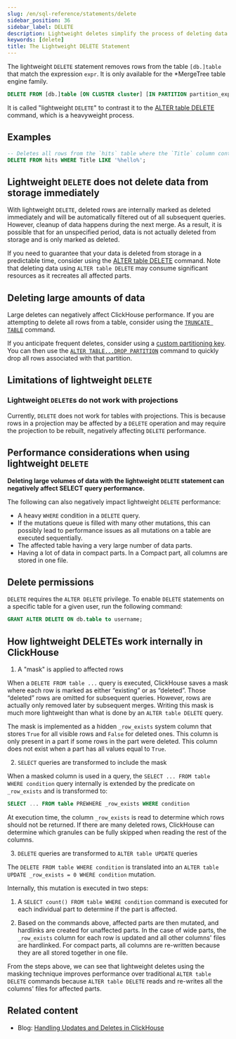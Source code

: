 ```yaml
---
slug: /en/sql-reference/statements/delete
sidebar_position: 36
sidebar_label: DELETE
description: Lightweight deletes simplify the process of deleting data from the database.
keywords: [delete]
title: The Lightweight DELETE Statement
---
```


The lightweight `DELETE` statement removes rows from the table `[db.]table` that match the expression `expr`. It is only available for the *MergeTree table engine family.

``` sql
DELETE FROM [db.]table [ON CLUSTER cluster] [IN PARTITION partition_expr] WHERE expr;
```

It is called "lightweight `DELETE`" to contrast it to the [ALTER table DELETE](/en/sql-reference/statements/alter/delete) command, which is a heavyweight process.

## Examples

```sql
-- Deletes all rows from the `hits` table where the `Title` column contains the text `hello`
DELETE FROM hits WHERE Title LIKE '%hello%';
```

## Lightweight `DELETE` does not delete data from storage immediately

With lightweight `DELETE`, deleted rows are internally marked as deleted immediately and will be automatically filtered out of all subsequent queries. However, cleanup of data happens during the next merge. As a result, it is possible that for an unspecified period, data is not actually deleted from storage and is only marked as deleted.

If you need to guarantee that your data is deleted from storage in a predictable time, consider using the [ALTER table DELETE](/en/sql-reference/statements/alter/delete) command. Note that deleting data using `ALTER table DELETE` may consume significant resources as it recreates all affected parts.

## Deleting large amounts of data

Large deletes can negatively affect ClickHouse performance. If you are attempting to delete all rows from a table, consider using the [`TRUNCATE TABLE`](/en/sql-reference/statements/truncate) command.

If you anticipate frequent deletes, consider using a [custom partitioning key](/en/engines/table-engines/mergetree-family/custom-partitioning-key). You can then use the [`ALTER TABLE...DROP PARTITION`](/en/sql-reference/statements/alter/partition#drop-partitionpart) command to quickly drop all rows associated with that partition.

## Limitations of lightweight `DELETE`

### Lightweight `DELETE`s do not work with projections

Currently, `DELETE` does not work for tables with projections. This is because rows in a projection may be affected by a `DELETE` operation and may require the projection to be rebuilt, negatively affecting `DELETE` performance.

## Performance considerations when using lightweight `DELETE`

**Deleting large volumes of data with the lightweight `DELETE` statement can negatively affect SELECT query performance.**

The following can also negatively impact lightweight `DELETE` performance:

- A heavy `WHERE` condition in a `DELETE` query.
- If the mutations queue is filled with many other mutations, this can possibly lead to performance issues as all mutations on a table are executed sequentially.
- The affected table having a very large number of data parts.
- Having a lot of data in compact parts. In a Compact part, all columns are stored in one file.

## Delete permissions

`DELETE` requires the `ALTER DELETE` privilege. To enable `DELETE` statements on a specific table for a given user, run the following command:

```sql
GRANT ALTER DELETE ON db.table to username;
```

## How lightweight DELETEs work internally in ClickHouse

1. A "mask" is applied to affected rows

When a `DELETE FROM table ...` query is executed, ClickHouse saves a mask where each row is marked as either “existing” or as “deleted”. Those “deleted” rows are omitted for subsequent queries. However, rows are actually only removed later by subsequent merges. Writing this mask is much more lightweight than what is done by an `ALTER table DELETE` query.

The mask is implemented as a hidden `_row_exists` system column that stores `True` for all visible rows and `False` for deleted ones. This column is only present in a part if some rows in the part were deleted. This column does not exist when a part has all values equal to `True`.

2. `SELECT` queries are transformed to include the mask

When a masked column is used in a query, the `SELECT ... FROM table WHERE condition` query internally is extended by the predicate on `_row_exists` and is transformed to:
```sql
SELECT ... FROM table PREWHERE _row_exists WHERE condition
```
At execution time, the column `_row_exists` is read to determine which rows should not be returned. If there are many deleted rows, ClickHouse can determine which granules can be fully skipped when reading the rest of the columns.

3. `DELETE` queries are transformed to `ALTER table UPDATE` queries

The `DELETE FROM table WHERE condition` is translated into an `ALTER table UPDATE _row_exists = 0 WHERE condition` mutation.

Internally, this mutation is executed in two steps:

1. A `SELECT count() FROM table WHERE condition` command is executed for each individual part to determine if the part is affected.

2. Based on the commands above, affected parts are then mutated, and hardlinks are created for unaffected parts. In the case of wide parts, the `_row_exists` column for each row is updated and all other columns' files are hardlinked. For compact parts, all columns are re-written because they are all stored together in one file.

From the steps above, we can see that lightweight deletes using the masking technique improves performance over traditional `ALTER table DELETE` commands because `ALTER table DELETE` reads and re-writes all the columns' files for affected parts.

## Related content

- Blog: [Handling Updates and Deletes in ClickHouse](https://clickhouse.com/blog/handling-updates-and-deletes-in-clickhouse)
